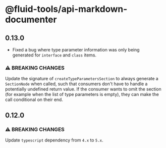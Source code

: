 # @fluid-tools/api-markdown-documenter

## 0.13.0

-   Fixed a bug where type parameter information was only being generated for `interface` and `class` items.

### ⚠ BREAKING CHANGES

Update the signature of `createTypeParametersSection` to always generate a `SectionNode` when called, such that consumers don't have to handle a potentially undefined return value.
If the consumer wants to omit the section (for example when the list of type parameters is empty), they can make the call conditional on their end.

## 0.12.0

### ⚠ BREAKING CHANGES

Update `typescript` dependency from `4.x` to `5.x`.
